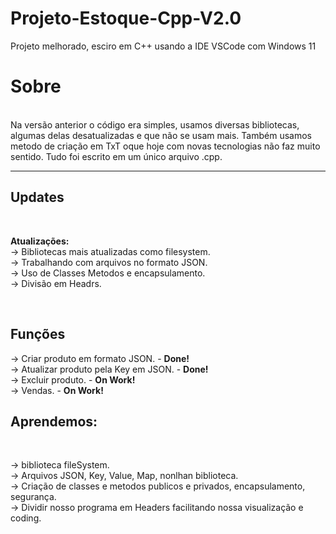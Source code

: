 # Projeto-Estoque-Cpp-V2.0
Projeto melhorado, esciro em C++ usando a IDE VSCode com Windows 11<br>

<h1><b>Sobre</b></h1><br>
Na versão anterior o código era simples, usamos diversas bibliotecas, algumas delas desatualizadas e que não se usam mais. Também usamos metodo de criação em TxT oque hoje com novas tecnologias não faz muito sentido. Tudo foi escrito em um único arquivo .cpp.<br>
<hr>
<h2>Updates</h2><br>
<p><b>Atualizações:</b><br>
-> Bibliotecas mais atualizadas como filesystem.<br>
-> Trabalhando com arquivos no formato JSON.<br>
-> Uso de Classes Metodos e encapsulamento.<br>
-> Divisão em Headrs.<br>
</p><br>

<h2>Funções</h2>
<p>
-> Criar produto em formato JSON. - <b>Done!</b> <br>
-> Atualizar produto pela Key em JSON. - <b>Done!</b> <br>
-> Excluir produto. - <b>On Work!</b> <br>
-> Vendas. - <b>On Work!</b> <br>
</p>


<h2>Aprendemos: </h2><br>
<p>
-> biblioteca fileSystem.<br>
-> Arquivos JSON, Key, Value, Map, nonlhan biblioteca.<br>
-> Criação de classes e metodos publicos e privados, encapsulamento, segurança.<br>
-> Dividir nosso programa em Headers facilitando nossa visualização e coding.<br>
</p>
